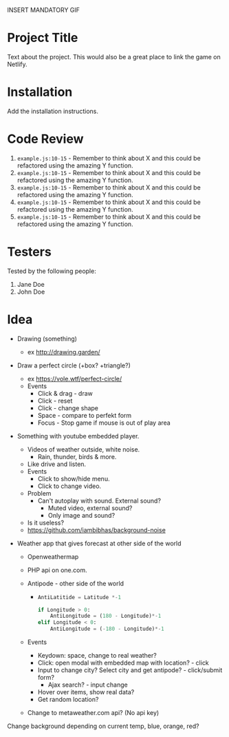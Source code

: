 INSERT MANDATORY GIF

# Project Title

Text about the project. This would also be a great place to link the game on Netlify.

# Installation

Add the installation instructions.

# Code Review

1. `example.js:10-15` - Remember to think about X and this could be refactored using the amazing Y function.
1. `example.js:10-15` - Remember to think about X and this could be refactored using the amazing Y function.
1. `example.js:10-15` - Remember to think about X and this could be refactored using the amazing Y function.
1. `example.js:10-15` - Remember to think about X and this could be refactored using the amazing Y function.
1. `example.js:10-15` - Remember to think about X and this could be refactored using the amazing Y function.

# Testers

Tested by the following people:

1. Jane Doe
2. John Doe

# Idea

-   Drawing (something)
    -   ex http://drawing.garden/
-   Draw a perfect circle (+box? +triangle?)
    -   ex https://vole.wtf/perfect-circle/
    -   Events
        -   Click & drag - draw
        -   Click - reset
        -   Click - change shape
        -   Space - compare to perfekt form
        -   Focus - Stop game if mouse is out of play area
-   Something with youtube embedded player.
    -   Videos of weather outside, white noise.
        -   Rain, thunder, birds & more.
    -   Like drive and listen.
    -   Events
        -   Click to show/hide menu.
        -   Click to change video.
    -   Problem
        -   Can't autoplay with sound. External sound?
            -   Muted video, external sound?
            -   Only image and sound?
    -   Is it useless?
    -   https://github.com/iambibhas/background-noise
-   Weather app that gives forecast at other side of the world

    -   Openweathermap
    -   PHP api on one.com.
    -   Antipode - other side of the world

        -   ```python
            AntiLatitide = Latitude *-1

            if Longitude > 0:
                AntiLongitude = (180 - Longitude)*-1
            elif Longitude < 0:
                AntiLongitude = (-180 - Longitude)*-1
            ```

    -   Events

        -   Keydown: space, change to real weather?
        -   Click: open modal with embedded map with location? - click
        -   Input to change city? Select city and get antipode? - click/submit form?
            -   Ajax search? - input change
        -   Hover over items, show real data?
        -   Get random location?

    -   Change to metaweather.com api? (No api key)

Change background depending on current temp, blue, orange, red?
